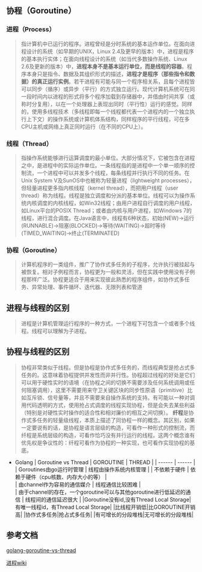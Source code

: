 ## 协程（Goroutine）
### 进程（Process）
> 指计算机中已运行的程序。进程曾经是分时系统的基本运作单位。在面向进程设计的系统（如早期的UNIX，Linux 2.4及更早的版本）中，进程是程序的基本执行实体；在面向线程设计的系统（如当代多数操作系统、Linux 2.6及更新的版本）中，**进程本身不是基本运行单位，而是线程的容器**。程序本身只是指令、数据及其组织形式的描述，**进程才是程序（那些指令和数据）的真正运行实例**。若干进程有可能与同一个程序相关系，且每个进程皆可以同步（循序）或异步（平行）的方式独立运行。现代计算机系统可在同一段时间内以进程的形式将多个程序加载到存储器中，并借由时间共享（或称时分复用），以在一个处理器上表现出同时（平行性）运行的感觉。同样的，使用多线程技术（多线程即每一个线程都代表一个进程内的一个独立执行上下文）的操作系统或计算机体系结构，同样程序的平行线程，可在多CPU主机或网络上真正同时运行（在不同的CPU上）。
### 线程（Thread）
> 指操作系统能够进行运算调度的最小单位。大部分情况下，它被包含在进程之中，是进程中的实际运作单位。一条线程指的是进程中一个单一顺序的控制流，一个进程中可以并发多个线程，每条线程并行执行不同的任务。在Unix System V及SunOS中也被称为轻量进程（lightweight processes），但轻量进程更多指内核线程（kernel thread），而把用户线程（user thread）称为线程。线程是独立调度和分派的基本单位。线程可以为操作系统内核调度的内核线程，如Win32线程；由用户进程自行调度的用户线程，如Linux平台的POSIX Thread；或者由内核与用户进程，如Windows 7的线程，进行混合调度。在Java语言中，线程有6种状态，初始(NEW)->运行(RUNNABLE)->阻塞(BLOCKED)->等待(WAITING)->超时等待(TIMED_WAITING)->终止(TERMINATED)
### 协程（Goroutine）
> 计算机程序的一类组件，推广了协作式多任务的子程序，允许执行被挂起与被恢复。相对子例程而言，协程更为一般和灵活，但在实践中使用没有子例程那样广泛。协程更适合于用来实现彼此熟悉的程序组件，如协作式多任务、异常处理、事件循环、迭代器、无限列表和管道
## 进程与线程的区别
> 进程是计算机管理运行程序的一种方式，一个进程下可包含一个或者多个线程。线程可以理解为子进程。
## 协程与线程的区别
> 协程非常类似于线程。但是协程是协作式多任务的，而线程典型是抢占式多任务的。这意味着协程提供并发性而非并行性。协程超过线程的好处是它们可以用于硬性实时的语境（在协程之间的切换不需要涉及任何系统调用或任何阻塞调用），这里不需要用来守卫关键区块的同步性原语（primitive）比如互斥锁、信号量等，并且不需要来自操作系统的支持。有可能以一种对调用代码透明的方式，使用抢占式调度的线程实现协程，但是会失去某些利益（特别是对硬性实时操作的适合性和相对廉价的相互之间切换）。
**纤程**是协作式多任务的轻量级线程，本质上描述了同协程一样的概念。其区别，如果一定要说有的话，是协程是语言层级的构造，可看作一种形式的控制流，而纤程是系统层级的构造，可看作恰巧没有并行运行的线程。这两个概念谁有优先权是争议性的：纤程可看作为协程的一种实现，也可看作实现协程的基底。
* Golang | Goroutine vs Thread
| GOROUTINE | THREAD |
| ------ | ------ |
| Goroutines由go运行时管理 | 线程由操作系统内核管理 |
| 不依赖于硬件 | 依赖于硬件（cpu核数、内存大小的等） |  
| 由channel作为容易的通信媒介 | 线程通信比较困难 |  
| 由于channel的存在，一个goroutine可以与其他goroutine进行低延迟的通信 | 线程间的通信延迟很大 | 
|Goroutine没有id,没有Thread Local Storage|有唯一线程id，有Thread Local Storage|
|比线程开销低|比GOROUTINE开销高|
|协作式多任务|抢占式多任务|
|有可增长的分段堆栈|无可增长的分段堆栈|
## 参考文档
[golang-goroutine-vs-thread](https://www.geeksforgeeks.org/golang-goroutine-vs-thread/)

[进程wiki](https://zh.wikipedia.org/wiki/%E8%A1%8C%E7%A8%8B)
